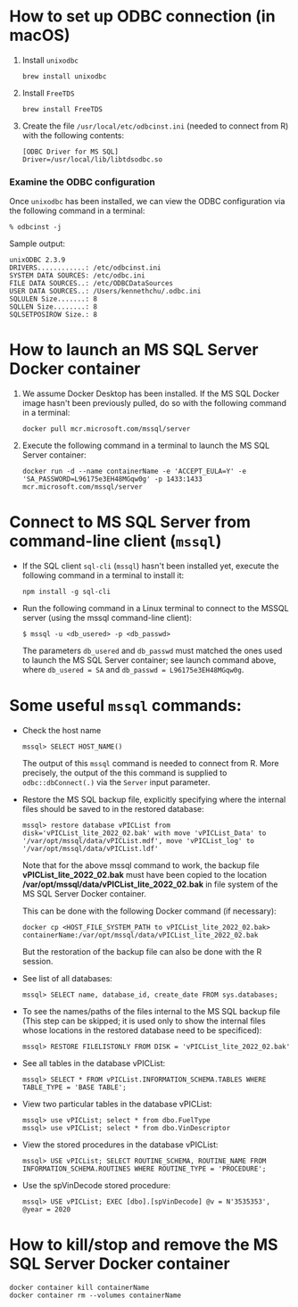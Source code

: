 
# How to set up ODBC connection (in macOS)

1.  Install `unixodbc`

    ```
    brew install unixodbc
    ```

1.  Install `FreeTDS`

    ```
    brew install FreeTDS
    ```

1.  Create the file `/usr/local/etc/odbcinst.ini` (needed to connect from R) with the following contents:

    ```
    [ODBC Driver for MS SQL]
    Driver=/usr/local/lib/libtdsodbc.so
    ```

### Examine the ODBC configuration

Once `unixodbc` has been installed, we can view the ODBC configuration via the following command in a terminal:
```
% odbcinst -j                                 
```

Sample output:
```
unixODBC 2.3.9
DRIVERS............: /etc/odbcinst.ini
SYSTEM DATA SOURCES: /etc/odbc.ini
FILE DATA SOURCES..: /etc/ODBCDataSources
USER DATA SOURCES..: /Users/kennethchu/.odbc.ini
SQLULEN Size.......: 8
SQLLEN Size........: 8
SQLSETPOSIROW Size.: 8
```

# How to launch an MS SQL Server Docker container

1.  We assume Docker Desktop has been installed.
    If the MS SQL Docker image hasn't been previously pulled,
    do so with the following command in a terminal:

    ```
    docker pull mcr.microsoft.com/mssql/server
    ```

1.  Execute the following command in a terminal to launch the MS SQL Server container:

    ```
    docker run -d --name containerName -e 'ACCEPT_EULA=Y' -e 'SA_PASSWORD=L96175e3EH48MGqw0g' -p 1433:1433 mcr.microsoft.com/mssql/server
    ```

# Connect to MS SQL Server from command-line client (`mssql`)

*   If the SQL client `sql-cli` (`mssql`) hasn't been installed yet,
    execute the following command in a terminal to install it:

    ```
    npm install -g sql-cli
    ```

*   Run the following command in a Linux terminal to connect to the MSSQL server (using the mssql command-line client):

    ```
    $ mssql -u <db_usered> -p <db_passwd>
    ```

    The parameters `db_usered` and `db_passwd` must matched the ones used
    to launch the MS SQL Server container; see launch command above,
    where `db_usered = SA` and `db_passwd = L96175e3EH48MGqw0g`.

# Some useful `mssql` commands:

*   Check the host name
    ```
    mssql> SELECT HOST_NAME()
    ```
    The output of this `mssql` command is needed to connect from R.
    More precisely, the output of the this command is supplied to
    `odbc::dbConnect(.)` via the `Server` input parameter.

*   Restore the MS SQL backup file, explicitly specifying where the internal files should be saved to in the restored database:
    ```
    mssql> restore database vPICList from disk='vPICList_lite_2022_02.bak' with move 'vPICList_Data' to '/var/opt/mssql/data/vPICList.mdf', move 'vPICList_log' to '/var/opt/mssql/data/vPICList.ldf'
    ```
    Note that for the above mssql command to work,
    the backup file **vPICList_lite_2022_02.bak**
    must have been copied to the location
    **/var/opt/mssql/data/vPICList_lite_2022_02.bak**
    in file system of the MS SQL Server Docker container.

    This can be done with the following Docker command (if necessary):
    ```
    docker cp <HOST_FILE_SYSTEM_PATH to vPICList_lite_2022_02.bak> containerName:/var/opt/mssql/data/vPICList_lite_2022_02.bak
    ```
    But the restoration of the backup file can also be done with the R session.

*   See list of all databases:
    ```
    mssql> SELECT name, database_id, create_date FROM sys.databases;
    ```

*   To see the names/paths of the files internal to the MS SQL backup file
    (This step can be skipped; it is used only to show the internal files
    whose locations in the restored database need to be specificed):
    ```
    mssql> RESTORE FILELISTONLY FROM DISK = 'vPICList_lite_2022_02.bak'
    ```

*   See all tables in the database vPICList:
    ```
    mssql> SELECT * FROM vPICList.INFORMATION_SCHEMA.TABLES WHERE TABLE_TYPE = 'BASE TABLE';
    ```

*   View two particular tables in the database vPICList:
    ```
    mssql> use vPICList; select * from dbo.FuelType
    mssql> use vPICList; select * from dbo.VinDescriptor
    ````

*   View the stored procedures in the database vPICList:
    ```
    mssql> USE vPICList; SELECT ROUTINE_SCHEMA, ROUTINE_NAME FROM INFORMATION_SCHEMA.ROUTINES WHERE ROUTINE_TYPE = 'PROCEDURE';
    ```

*   Use the spVinDecode stored procedure:
    ```
    mssql> USE vPICList; EXEC [dbo].[spVinDecode] @v = N'3535353', @year = 2020
    ```

# How to kill/stop and remove the MS SQL Server Docker container
  ```
  docker container kill containerName
  docker container rm --volumes containerName
  ```
